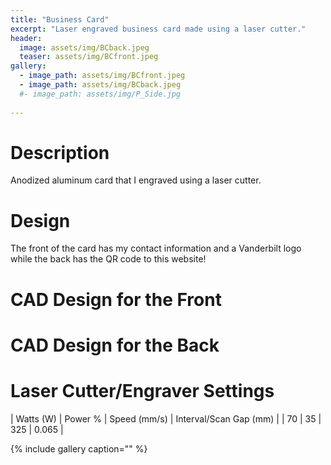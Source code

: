 ```yaml
---
title: "Business Card"
excerpt: "Laser engraved business card made using a laser cutter."
header:
  image: assets/img/BCback.jpeg
  teaser: assets/img/BCfront.jpeg
gallery:
  - image_path: assets/img/BCfront.jpeg
  - image_path: assets/img/BCback.jpeg
  #- image_path: assets/img/P_Side.jpg
   
---
```



# Description

Anodized aluminum card that I engraved using a laser cutter. 

# Design

The front of the card has my contact information and a Vanderbilt logo while the back has the QR code to this website!

# CAD Design for the Front


# CAD Design for the Back


# Laser Cutter/Engraver Settings

| Watts (W) | Power % | Speed (mm/s) | Interval/Scan Gap (mm) |
| 70 | 35 | 325 | 0.065 |

{% include gallery caption="" %}


